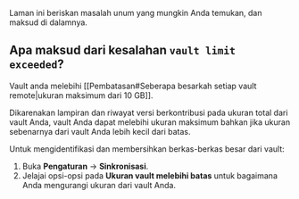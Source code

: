Laman ini beriskan masalah unum yang mungkin Anda temukan, dan maksud di dalamnya.

## Apa maksud dari kesalahan `vault limit exceeded`?

Vault anda melebihi [[Pembatasan#Seberapa besarkah setiap vault remote|ukuran maksimum dari 10 GB]].

Dikarenakan lampiran dan riwayat versi berkontribusi pada ukuran total dari vault Anda, vault Anda dapat melebihi ukuran maksimum bahkan jika ukuran sebenarnya dari vault Anda lebih kecil dari batas.

Untuk mengidentifikasi dan membersihkan berkas-berkas besar dari vault:

1. Buka **Pengaturan** -> **Sinkronisasi**.
2. Jelajai opsi-opsi pada **Ukuran vault melebihi batas** untuk bagaimana Anda mengurangi ukuran dari vault Anda.
